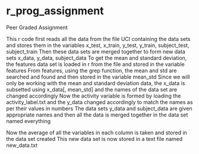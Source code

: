 # r_prog_assignment
Peer Graded Assignment

This r code first reads all the data from the file UCI containing the data sets and stores them in the variables x_test, x_train, y_test, y_train, subject_test, subject_train
Then these data sets are merged together to form new data sets x_data, y_data, subject_data
To get the mean and standard deviation, the features data set is loaded in r from the file and stored in the variable features
From features, using the grep function, the mean and std are searched and found and then stored in the variable mean_std
Since we will only be working with the mean and standard deviation data, the x_data is subsetted using x_data[, mean_std] and the names of the data set are changed accordingly
Now the activity variable is formed by loading the activity_label.txt and the y_data changed accordingly to match the names as per their values in numbers
The data sets y_data and subject_data are given appropriate names and then all the data is merged together in the data set named everything

Now the average of all the variables in each column is taken and stored in the data set created 
This new data set is now stored in a text file named new_data.txt
